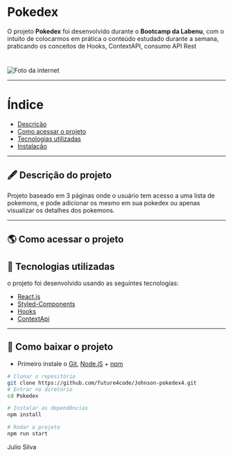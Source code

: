 # Pokedex

O projeto **Pokedex** foi desenvolvido durante o **Bootcamp da Labenu**, com o intuito de colocarmos em prática o conteúdo estudado durante a semana, praticando os conceitos de Hooks, ContextAPI, consumo API Rest

<h1 align="center">

</h1>

<img align="center" src="https://encrypted-tbn0.gstatic.com/images?q=tbn:ANd9GcQ6MugQqxfbk8n8mUDxO3OiceVPbk9zerUp_Q&usqp=CAU" alt="Foto da internet"/>

---

# Índice

- [Descrição](#-descrição-do-projeto)
- [Como acessar o projeto](#-como-acessar-o-projeto)
- [Tecnologias utilizadas](#-tecnologias-utilizadas)
- [Instalação](#-como-baixar-o-projeto)

---

## 🖋 Descrição do projeto

Projeto baseado em 3 páginas onde o usuário tem acesso a uma lista de pokemons, e pode adicionar os mesmo em sua pokedex ou apenas visualizar os detalhes dos pokemons.

---

## 🌎 Como acessar o projeto



## 🚀 Tecnologias utilizadas

o projeto foi desenvolvido usando as seguintes tecnologias:

- [React.js](https://pt-br.reactjs.org/docs/getting-started.html)
- [Styled-Components](https://styled-components.com/docs)
- [Hooks](https://pt-br.reactjs.org/docs/hooks-intro.html)
- [ContextApi](https://pt-br.reactjs.org/docs/hooks-reference.html#usecontext)
---

## 💾 Como baixar o projeto

- Primeiro instale o [Git](https://git-scm.com/), [Node.jS](https://nodejs.org/pt-br/download/) + [npm](https://www.npmjs.com/get-npm)
```bash
# Clonar o repositório
git clone https://github.com/future4code/Johnson-pokedex4.git
# Entrar no diretório
cd Pokedex

# Instalar as dependências
npm install

# Rodar o projeto
npm run start
```

Julio Silva
